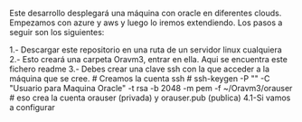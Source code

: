 Este desarrollo desplegará una máquina con oracle en diferentes clouds.
Empezamos con azure y aws y luego lo iremos extendiendo.
Los pasos a seguir son los siguientes:

1.- Descargar este repositorio en una ruta de un servidor linux cualquiera
2.- Esto creará una carpeta Oravm3, entrar en ella. Aqui se encuentra este fichero readme
3.- Debes crear una clave ssh con la que acceder a la máquina que se cree. 
    # Creamos la cuenta ssh 
    # ssh-keygen -P "" -C "Usuario para Maquina Oracle" -t rsa -b 2048 -m pem -f ~/Oravm3/orauser 
    # eso crea la cuenta orauser (privada) y orauser.pub (publica)
4.1-Si vamos a configurar 